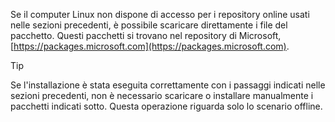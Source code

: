 Se il computer Linux non dispone di accesso per i repository online usati nelle sezioni precedenti, è possibile scaricare direttamente i file del pacchetto. Questi pacchetti si trovano nel repository di Microsoft, [https://packages.microsoft.com](https://packages.microsoft.com).

> [!TIP]
> Se l'installazione è stata eseguita correttamente con i passaggi indicati nelle sezioni precedenti, non è necessario scaricare o installare manualmente i pacchetti indicati sotto. Questa operazione riguarda solo lo scenario offline.